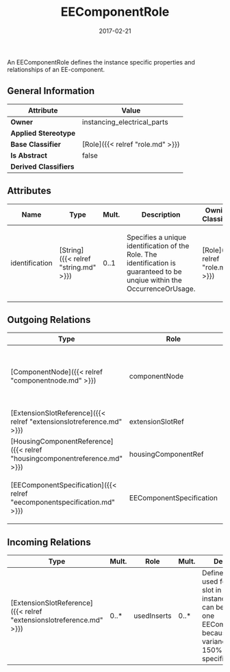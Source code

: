 ﻿---
title: EEComponentRole
toc: false
type: specs
date: "2017-02-21"
draft: false
specification: VEC
version: 1.1.3
documentType: "Recommendation"
elementType: Class
classes:
  - EEComponentRole
menu_name: vec-1.1.3
---
<p> An EEComponentRole defines the instance specific properties and relationships of an EE-component.      </p>

## General Information

| Attribute               | Value |
|-------------------------|-------|
| **Owner**               | instancing_electrical_parts |
| **Applied Stereotype**  |   |
| **Base Classifier**     | [Role]({{< relref "role.md" >}})<br/>  |
| **Is Abstract**         | false |
| **Derived Classifiers** |   |

## Attributes
|  Name  |  Type  |  Mult.  |  Description  |  Owning Classifier  |
|--------|--------|---------|---------------|--------------|
|identification | [String]({{< relref "string.md" >}}) | 0..1 | <p>Specifies a unique identification of the Role. The identification is guaranteed to be unqiue within the OccurrenceOrUsage. </p> | [Role]({{< relref "role.md" >}}) |

## Outgoing Relations
|    Type  |   Role   |   Mult.   |   Mult.   |   Description   |
|----------|----------|-----------|-----------|-----------------|
| [ComponentNode]({{< relref "componentnode.md" >}}) | componentNode | 0..1 | 0..* | References the ComponentNode that is realized by the referenced EEComponent (OccurrenceOrUsage with EEComponentRole). KBLFRM-341 |
| [ExtensionSlotReference]({{< relref "extensionslotreference.md" >}}) | extensionSlotRef | 0..* | 1 | Specifies the ExtensionSlotReferences used in the EEComponentRole. |
| [HousingComponentReference]({{< relref "housingcomponentreference.md" >}}) | housingComponentRef | 0..* | 1 | Specifies the HousingComponentReferences used in the EEComponentRole.  (KBLFRM-401) |
| [EEComponentSpecification]({{< relref "eecomponentspecification.md" >}}) | EEComponentSpecification | 1 | 0..* | <p> References the <i>EEComponentSpecification </i>that is instanced by this <i>EEComponentRole.</i>      </p> |
##  Incoming Relations
|    Type  |   Mult.  |   Role    |   Mult.   |   Description  |
|----------|----------|-----------|-----------|----------------|
| [ExtensionSlotReference]({{< relref "extensionslotreference.md" >}}) | 0..* | usedInserts | 0..* | Defines the inserts used for extension slot in a defined instance. These can be more than one EEComponentRole, because of variance in a 150% specification. |
